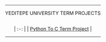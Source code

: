 <table width="100%" align="center">
<tr style="display:flex; justify-content:space-around; paddind:0;">
<td colspan="2" style="padding:0; margin:0; text-align:center;">
	<p align="center">YEDITEPE UNIVERSITY TERM PROJECTS</p>
</td></tr>

<tr style="display:flex; justify-content:space-around; paddind:0;">
<td style="padding:0; margin:0;">

| :-:                                                      |
| [Python To C Term Project][python_to_c_tree]             |

</td></tr>

[python_to_c_tree]: https://github.com/enes2424/Yeditepe-University-Term-Project/tree/PythonToCTermProject

</table>
